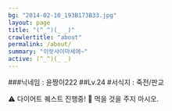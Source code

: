 ```yaml
---
bg: "2014-02-10_193B173B33.jpg"
layout: page
title: "(^_^)(_ _)"
crawlertitle: "about"
permalink: /about/
summary: "이랏샤이마세에~"
active: (^_^)(_ _)
---
```


###닉네임 : 윤짱이222
##Lv.24
#서식지 : 죽전/판교

⚠️ 다이어트 퀘스트 진행중!
🚫 먹을 것을 주지 마시오.
